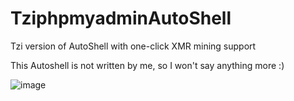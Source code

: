 # TziphpmyadminAutoShell
Tzi version of AutoShell with one-click XMR mining support

This Autoshell is not written by me, so I won't say anything more :)

![image](https://github.com/YukishiroKarin/TziphpmyadminAutoShell/blob/main/tzi.png)
